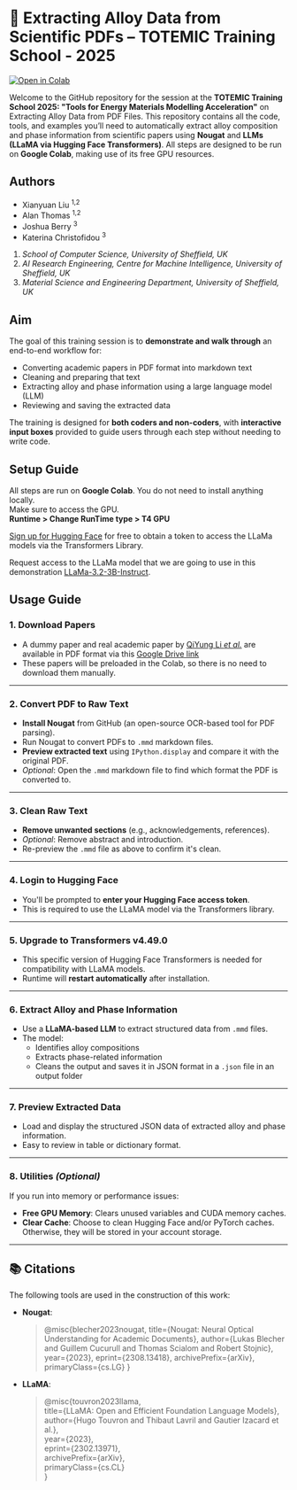#  🧪 Extracting Alloy Data from Scientific PDFs – TOTEMIC Training School - 2025

[![Open in Colab](https://colab.research.google.com/assets/colab-badge.svg)](https://colab.research.google.com/github/xianyuanliu/alloy-property-extraction-demo/blob/main/NLP_for_Materials.ipynb)

Welcome to the GitHub repository for the session at the **TOTEMIC Training School 2025: "Tools for Energy Materials Modelling Acceleration"** on Extracting Alloy Data from PDF Files. This repository contains all the code, tools, and examples you’ll need to automatically extract alloy composition and phase information from scientific papers using **Nougat** and **LLMs (LLaMA via Hugging Face Transformers)**. All steps are designed to be run on **Google Colab**, making use of its free GPU resources.



## Authors 

- Xianyuan Liu <sup>1,2</sup>
- Alan Thomas <sup>1,2</sup>
- Joshua Berry <sup>3</sup>
- Katerina Christofidou <sup>3</sup>

1. _School of Computer Science, University of Sheffield, UK_
2. _AI Research Engineering, Centre for Machine Intelligence, University of Sheffield, UK_
3. _Material Science and Engineering Department, University of Sheffield, UK_



## Aim

The goal of this training session is to **demonstrate and walk through** an end-to-end workflow for:
- Converting academic papers in PDF format into markdown text
- Cleaning and preparing that text
- Extracting alloy and phase information using a large language model (LLM)
- Reviewing and saving the extracted data

The training is designed for **both coders and non-coders**, with **interactive input boxes** provided to guide users through each step without needing to write code.



## Setup Guide

All steps are run on **Google Colab**. You do not need to install anything locally. <br />
Make sure to access the GPU. <br />
**Runtime > Change RunTime type > T4 GPU** 

[Sign up for Hugging Face](https://huggingface.co/join) for free to obtain a token to access the LLaMa models via the Transformers Library.

Request access to the LLaMa model that we are going to use in this demonstration [LLaMa-3.2-3B-Instruct](https://huggingface.co/meta-llama/Llama-3.2-3B-Instruct).

## Usage Guide

### 1. Download Papers

- A dummy paper and real academic paper by [QiYung Li _et al._](https://doi.org/10.3390/ma12030533) are available in PDF format via this [Google Drive link]( https://drive.google.com/uc?id=1DvejY9En4cZlMlCs3Wgwspmjwmd8a902)
- These papers will be preloaded in the Colab, so there is no need to download them manually.

---

### 2. Convert PDF to Raw Text
- **Install Nougat** from GitHub (an open-source OCR-based tool for PDF parsing).
- Run Nougat to convert PDFs to `.mmd` markdown files.
- **Preview extracted text** using `IPython.display` and compare it with the original PDF.
- _Optional_: Open the `.mmd` markdown file to find which format the PDF is converted to.

---

### 3. Clean Raw Text
- **Remove unwanted sections** (e.g., acknowledgements, references).
- _Optional_: Remove abstract and introduction.
- Re-preview the `.mmd` file as above to confirm it's clean.

---

### 4. Login to Hugging Face
- You'll be prompted to **enter your Hugging Face access token**.
- This is required to use the LLaMA model via the Transformers library.

---

### 5. Upgrade to Transformers v4.49.0
- This specific version of Hugging Face Transformers is needed for compatibility with LLaMA models.
- Runtime will **restart automatically** after installation.

---

### 6. Extract Alloy and Phase Information
- Use a **LLaMA-based LLM** to extract structured data from `.mmd` files.
- The model:
  - Identifies alloy compositions
  - Extracts phase-related information
  - Cleans the output and saves it in JSON format in a `.json` file in an output folder

---

### 7. Preview Extracted Data
- Load and display the structured JSON data of extracted alloy and phase information.
- Easy to review in table or dictionary format.

---

### 8. Utilities _(Optional)_
If you run into memory or performance issues:
- **Free GPU Memory**: Clears unused variables and CUDA memory caches.
- **Clear Cache**: Choose to clean Hugging Face and/or PyTorch caches. Otherwise, they will be stored in your account storage.

---

## 📚 Citations

The following tools are used in the construction of this work:

- **Nougat**: 
  > @misc{blecher2023nougat,
  > title={Nougat: Neural Optical Understanding for Academic Documents},
  > author={Lukas Blecher and Guillem Cucurull and Thomas Scialom and Robert Stojnic},
  > year={2023},
  > eprint={2308.13418},
  > archivePrefix={arXiv},
  > primaryClass={cs.LG}
}

- **LLaMA**:
  > @misc{touvron2023llama,  
  > title={LLaMA: Open and Efficient Foundation Language Models},  
  > author={Hugo Touvron and Thibaut Lavril and Gautier Izacard et al.},  
  > year={2023},  
  > eprint={2302.13971},  
  > archivePrefix={arXiv},  
  > primaryClass={cs.CL}  
  > }


